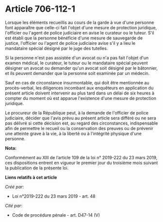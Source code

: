 # Article 706-112-1

Lorsque les éléments recueillis au cours de la garde à vue d'une personne font apparaître que celle-ci fait l'objet d'une
mesure de protection juridique, l'officier ou l'agent de police judiciaire en avise le curateur ou le tuteur. S'il est établi
que la personne bénéficie d'une mesure de sauvegarde de justice, l'officier ou l'agent de police judiciaire avise s'il y a
lieu le mandataire spécial désigné par le juge des tutelles.

Si la personne n'est pas assistée d'un avocat ou n'a pas fait l'objet d'un examen médical, le curateur, le tuteur ou le
mandataire spécial peuvent désigner un avocat ou demander qu'un avocat soit désigné par le bâtonnier, et ils peuvent demander
que la personne soit examinée par un médecin.

Sauf en cas de circonstance insurmontable, qui doit être mentionnée au procès-verbal, les diligences incombant aux enquêteurs
en application du présent article doivent intervenir au plus tard dans un délai de six heures à compter du moment où est
apparue l'existence d'une mesure de protection juridique.

Le procureur de la République peut, à la demande de l'officier de police judiciaire, décider que l'avis prévu au présent
article sera différé ou ne sera pas délivré si cette décision est, au regard des circonstances, indispensable afin de
permettre le recueil ou la conservation des preuves ou de prévenir une atteinte grave à la vie, à la liberté ou à l'intégrité
physique d'une personne.

**Nota:**

Conformément au XIII de l’article 109 de la loi n° 2019-222 du 23 mars 2019, ces dispositions entrent en vigueur le premier
jour du troisième mois suivant la publication de la présente loi.

**Liens relatifs à cet article**

_Créé par_:

  - Loi n°2019-222 du 23 mars 2019 - art. 48

_Cité par_:

  - Code de procédure pénale - art. D47-14 (V)
